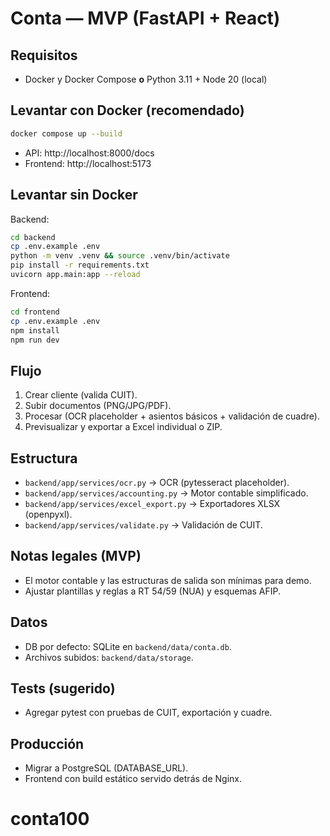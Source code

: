 
# Conta — MVP (FastAPI + React)

## Requisitos
- Docker y Docker Compose **o** Python 3.11 + Node 20 (local)

## Levantar con Docker (recomendado)
```bash
docker compose up --build
```
- API: http://localhost:8000/docs
- Frontend: http://localhost:5173

## Levantar sin Docker
Backend:
```bash
cd backend
cp .env.example .env
python -m venv .venv && source .venv/bin/activate
pip install -r requirements.txt
uvicorn app.main:app --reload
```
Frontend:
```bash
cd frontend
cp .env.example .env
npm install
npm run dev
```

## Flujo
1. Crear cliente (valida CUIT).
2. Subir documentos (PNG/JPG/PDF).
3. Procesar (OCR placeholder + asientos básicos + validación de cuadre).
4. Previsualizar y exportar a Excel individual o ZIP.

## Estructura
- `backend/app/services/ocr.py` → OCR (pytesseract placeholder).
- `backend/app/services/accounting.py` → Motor contable simplificado.
- `backend/app/services/excel_export.py` → Exportadores XLSX (openpyxl).
- `backend/app/services/validate.py` → Validación de CUIT.

## Notas legales (MVP)
- El motor contable y las estructuras de salida son mínimas para demo.
- Ajustar plantillas y reglas a RT 54/59 (NUA) y esquemas AFIP.

## Datos
- DB por defecto: SQLite en `backend/data/conta.db`.
- Archivos subidos: `backend/data/storage`.

## Tests (sugerido)
- Agregar pytest con pruebas de CUIT, exportación y cuadre.

## Producción
- Migrar a PostgreSQL (DATABASE_URL).
- Frontend con build estático servido detrás de Nginx.
# conta100
